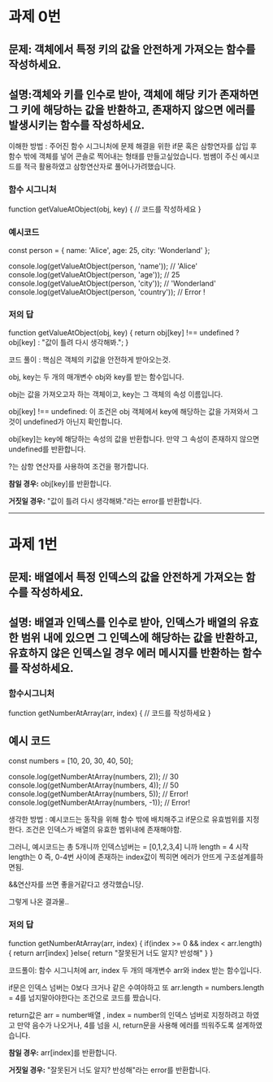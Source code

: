 # 과제 0번

## 문제: 객체에서 특정 키의 값을 안전하게 가져오는 함수를 작성하세요.
## 설명:객체와 키를 인수로 받아, 객체에 해당 키가 존재하면 그 키에 해당하는 값을 반환하고, 존재하지 않으면 에러를 발생시키는 함수를 작성하세요.

이해한 방법 : 주어진 함수 시그니처에 문제 해결을 위한 if문 혹은 삼항연자를 삽입 후 함수 밖에 객체를 넣어 콘솔로 찍어내는 형태를 만들고싶었습니다.
범쌤이 주신 예시코드를 적극 활용하였고 삼항연산자로 풀어나가려했습니다.

### 함수 시그니처
function getValueAtObject(obj, key) {
  // 코드를 작성하세요
}

### 예시코드
const person = {
  name: 'Alice',
  age: 25,
  city: 'Wonderland'
};

console.log(getValueAtObject(person, 'name')); // 'Alice'
console.log(getValueAtObject(person, 'age'));  // 25
console.log(getValueAtObject(person, 'city')); // 'Wonderland'
console.log(getValueAtObject(person, 'country')); // Error !

### 저의 답

function getValueAtObject(obj, key) {
    return obj[key] !== undefined ? obj[key] : "값이 틀려 다시 생각해봐.";
}

코드 풀이 : 핵심은 객체의 키값을 안전하게 받아오는것.

obj, key는 두 개의 매개변수 obj와 key를 받는 함수입니다.

obj는 값을 가져오고자 하는 객체이고, key는 그 객체의 속성 이름입니다.

obj[key] !== undefined: 이 조건은 obj 객체에서 key에 해당하는 값을 가져와서 그것이 undefined가 아닌지 확인합니다.

obj[key]는 key에 해당하는 속성의 값을 반환합니다. 만약 그 속성이 존재하지 않으면 undefined를 반환합니다.

?는 삼항 연산자를 사용하여 조건을 평가합니다.

**참일 경우:** obj[key]를 반환합니다.

**거짓일 경우:** "값이 틀려 다시 생각해봐."라는 error를 반환합니다.

---


# 과제 1번

## 문제: 배열에서 특정 인덱스의 값을 안전하게 가져오는 함수를 작성하세요.
## 설명: 배열과 인덱스를 인수로 받아, 인덱스가 배열의 유효한 범위 내에 있으면 그 인덱스에 해당하는 값을 반환하고, 유효하지 않은 인덱스일 경우 에러 메시지를 반환하는 함수를 작성하세요.

### 함수시그니처

function getNumberAtArray(arr, index) {
  // 코드를 작성하세요
}

## 예시 코드

const numbers = [10, 20, 30, 40, 50];

console.log(getNumberAtArray(numbers, 2)); // 30
console.log(getNumberAtArray(numbers, 4)); // 50
console.log(getNumberAtArray(numbers, 5)); // Error!
console.log(getNumberAtArray(numbers, -1)); // Error!


생각한 방법 : 예시코드는 동작을 위해 함수 밖에 배치해주고 if문으로 유효범위를 지정한다. 조건은 인덱스가 배열의 유효한 범위내에 존재해야함.

그러니, 예시코드는 총 5개니까 인덱스넘버는 = [0,1,2,3,4] 니까 length = 4 시작 length는 0 즉, 0-4번 사이에 존재하는 index값이 찍히면 에러가 안뜨게 구조설계를하면됨.

&&연산자를 쓰면 좋을거같다고 생각했습니당.

그렇게 나온 결과물..
### 저의 답
function getNumberAtArray(arr, index) {
     if(index >= 0 && index < arr.length){
        return arr[index]
     }else{
        return "잘못된거 너도 알지? 반성해"
     }
}

코드풀이: 함수 시그니처에 arr, index 두 개의 매개변수 arr와 index 받는 함수입니다.

if문은 인덱스 넘버는 0보다 크거나 같은 수여야하고 또 arr.length = numbers.length = 4를 넘지말아야한다는 조건으로 코드를 짰습니다.

return값은 arr = number배열 , index = number의 인덱스 넘버로 지정하려고 하였고 만약 음수가 나오거나, 4를 넘을 시, return문을 사용해 에러를 띄워주도록 설계하였습니다.

**참일 경우:** arr[index]를 반환합니다.

**거짓일 경우:** "잘못된거 너도 알지? 반성해"라는 error를 반환합니다.